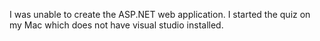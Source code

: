 I was unable to create the ASP.NET web application. I started the quiz on my Mac which does not have visual studio installed.
